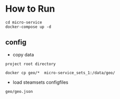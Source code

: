 # How to Run

```code
cd micro-service
docker-compose up -d
```

## config

* copy data

```code
project root directory

docker cp geo/*  micro-service_sets_1:/data/geo/

```

* load steamsets configfiles

```code
geo/geo.json
```